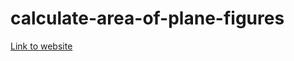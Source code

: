 # calculate-area-of-plane-figures
[Link to website](https://henrik-0.github.io/calculate-area-of-plane-figures/)
